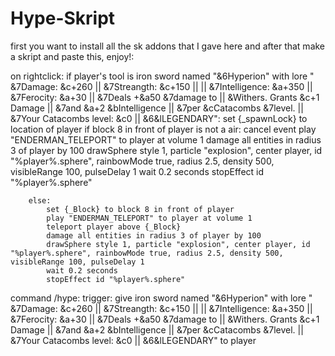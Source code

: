 # Hype-Skript

first you want to install all the sk addons that I gave here and after that make a skript and paste this, enjoy!:

on rightclick:
	if player's tool is iron sword named "&6Hyperion" with lore " &7Damage: &c+260 || &7Streangth: &c+150 || || &7Intelligence: &a+350 || &7Ferocity: &a+30 || &7Deals +&a50 &7damage to || &Withers. Grants &c+1 Damage || &7and &a+2 &bIntelligence || &7per &cCatacombs &7level. || &7Your Catacombs level: &c0 || &6&lLEGENDARY":
		set {_spawnLock} to location of player
		if block 8 in front of player is not a air:
			cancel event
			play "ENDERMAN_TELEPORT" to player at volume 1
			damage all entities in radius 3 of player by 100
			drawSphere style 1, particle "explosion", center player, id "%player%.sphere", rainbowMode true, radius 2.5, density 500, visibleRange 100, pulseDelay 1
			wait 0.2 seconds
			stopEffect id "%player%.sphere"
			
		else:
			set {_Block} to block 8 in front of player
			play "ENDERMAN_TELEPORT" to player at volume 1
			teleport player above {_Block}
			damage all entities in radius 3 of player by 100
			drawSphere style 1, particle "explosion", center player, id "%player%.sphere", rainbowMode true, radius 2.5, density 500, visibleRange 100, pulseDelay 1
			wait 0.2 seconds
			stopEffect id "%player%.sphere"
command /hype:
	trigger:
		give iron sword named "&6Hyperion" with lore " &7Damage: &c+260 || &7Streangth: &c+150 || || &7Intelligence: &a+350 || &7Ferocity: &a+30 || &7Deals +&a50 &7damage to || &Withers. Grants &c+1 Damage || &7and &a+2 &bIntelligence || &7per &cCatacombs &7level. || &7Your Catacombs level: &c0 || &6&lLEGENDARY" to player
